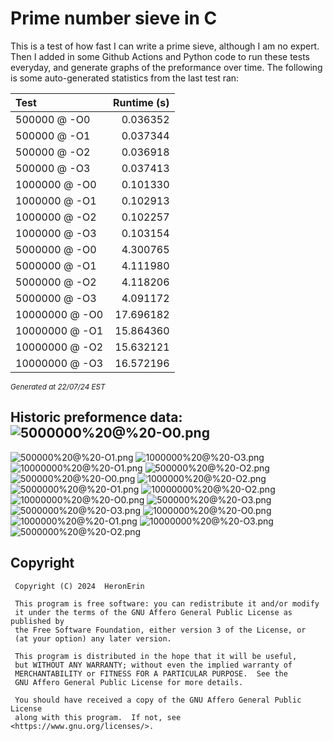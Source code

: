 # Prime number sieve in C

This is a test of how fast I can write a prime sieve, although I am no expert. Then I added in some Github Actions and Python code to run these tests everyday, and generate graphs of the preformance over time.
The following is some auto-generated statistics from the last test ran:

| Test          | Runtime (s)   |
| :---          |          ---: |
|500000 @ -O0|0.036352|
|500000 @ -O1|0.037344|
|500000 @ -O2|0.036918|
|500000 @ -O3|0.037413|
|1000000 @ -O0|0.101330|
|1000000 @ -O1|0.102913|
|1000000 @ -O2|0.102257|
|1000000 @ -O3|0.103154|
|5000000 @ -O0|4.300765|
|5000000 @ -O1|4.111980|
|5000000 @ -O2|4.118206|
|5000000 @ -O3|4.091172|
|10000000 @ -O0|17.696182|
|10000000 @ -O1|15.864360|
|10000000 @ -O2|15.632121|
|10000000 @ -O3|16.572196|

<sup><i>Generated at 22/07/24 EST</i></sup>
## Historic preformence data:![5000000%20@%20-O0.png](imgs/5000000%20@%20-O0.png)
![500000%20@%20-O1.png](imgs/500000%20@%20-O1.png)
![1000000%20@%20-O3.png](imgs/1000000%20@%20-O3.png)
![10000000%20@%20-O1.png](imgs/10000000%20@%20-O1.png)
![500000%20@%20-O2.png](imgs/500000%20@%20-O2.png)
![500000%20@%20-O0.png](imgs/500000%20@%20-O0.png)
![1000000%20@%20-O2.png](imgs/1000000%20@%20-O2.png)
![5000000%20@%20-O1.png](imgs/5000000%20@%20-O1.png)
![10000000%20@%20-O2.png](imgs/10000000%20@%20-O2.png)
![10000000%20@%20-O0.png](imgs/10000000%20@%20-O0.png)
![500000%20@%20-O3.png](imgs/500000%20@%20-O3.png)
![5000000%20@%20-O3.png](imgs/5000000%20@%20-O3.png)
![1000000%20@%20-O0.png](imgs/1000000%20@%20-O0.png)
![1000000%20@%20-O1.png](imgs/1000000%20@%20-O1.png)
![10000000%20@%20-O3.png](imgs/10000000%20@%20-O3.png)
![5000000%20@%20-O2.png](imgs/5000000%20@%20-O2.png)


## Copyright
```
 Copyright (C) 2024  HeronErin

 This program is free software: you can redistribute it and/or modify
 it under the terms of the GNU Affero General Public License as published by
 the Free Software Foundation, either version 3 of the License, or
 (at your option) any later version.

 This program is distributed in the hope that it will be useful,
 but WITHOUT ANY WARRANTY; without even the implied warranty of
 MERCHANTABILITY or FITNESS FOR A PARTICULAR PURPOSE.  See the
 GNU Affero General Public License for more details.

 You should have received a copy of the GNU Affero General Public License
 along with this program.  If not, see <https://www.gnu.org/licenses/>.
```